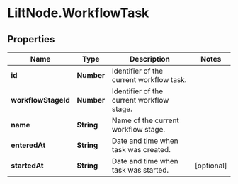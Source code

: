 # LiltNode.WorkflowTask

## Properties

Name | Type | Description | Notes
------------ | ------------- | ------------- | -------------
**id** | **Number** | Identifier of the current workflow task. | 
**workflowStageId** | **Number** | Identifier of the current workflow stage. | 
**name** | **String** | Name of the current workflow stage. | 
**enteredAt** | **String** | Date and time when task was created. | 
**startedAt** | **String** | Date and time when task was started. | [optional] 


